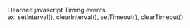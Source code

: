 I learned javascript Timing events.<br>
ex: setInterval(), clearInterval(), setTimeout(), clearTimeout()
